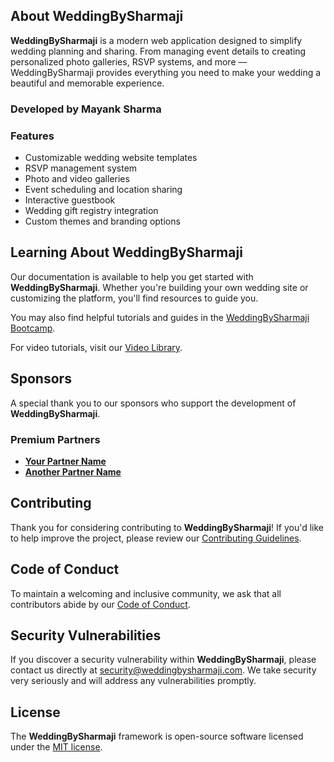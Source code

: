 ## About WeddingBySharmaji

**WeddingBySharmaji** is a modern web application designed to simplify wedding planning and sharing. From managing event details to creating personalized photo galleries, RSVP systems, and more — WeddingBySharmaji provides everything you need to make your wedding a beautiful and memorable experience.

### Developed by Mayank Sharma

### Features

- Customizable wedding website templates
- RSVP management system
- Photo and video galleries
- Event scheduling and location sharing
- Interactive guestbook
- Wedding gift registry integration
- Custom themes and branding options

## Learning About WeddingBySharmaji

Our documentation is available to help you get started with **WeddingBySharmaji**. Whether you're building your own wedding site or customizing the platform, you'll find resources to guide you.

You may also find helpful tutorials and guides in the [WeddingBySharmaji Bootcamp](https://yourdomain.com/bootcamp).

For video tutorials, visit our [Video Library](https://yourdomain.com/tutorials).

## Sponsors

A special thank you to our sponsors who support the development of **WeddingBySharmaji**.

### Premium Partners

- **[Your Partner Name](https://yourpartnerwebsite.com)**
- **[Another Partner Name](https://anotherpartnerwebsite.com)**

## Contributing

Thank you for considering contributing to **WeddingBySharmaji**! If you'd like to help improve the project, please review our [Contributing Guidelines](https://yourdomain.com/contribute).

## Code of Conduct

To maintain a welcoming and inclusive community, we ask that all contributors abide by our [Code of Conduct](https://yourdomain.com/code-of-conduct).

## Security Vulnerabilities

If you discover a security vulnerability within **WeddingBySharmaji**, please contact us directly at [security@weddingbysharmaji.com](mailto:security@weddingbysharmaji.com). We take security very seriously and will address any vulnerabilities promptly.

## License

The **WeddingBySharmaji** framework is open-source software licensed under the [MIT license](https://opensource.org/licenses/MIT).
